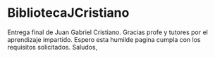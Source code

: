 # BibliotecaJCristiano
Entrega final de Juan Gabriel Cristiano.
Gracias profe y tutores por el aprendizaje impartido.
Espero esta humilde pagina cumpla con los requisitos solicitados.
Saludos,

